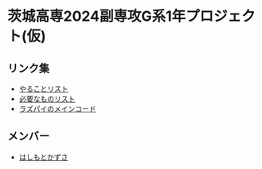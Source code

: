 # 茨城高専2024副専攻G系1年プロジェクト(仮)
## リンク集
- [やることリスト](https://github.com/orgs/NITIC2024subG-project/projects/3)
- [必要なものリスト](https://github.com/NITIC2024subG-project/need-list)
- [ラズパイのメインコード]()

## メンバー
- [はしもとかずさ](https://github.com/kazu-321)

